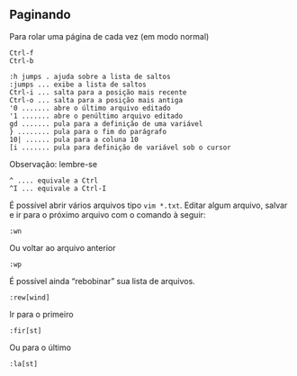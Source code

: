 Paginando
---------

Para rolar uma página de cada vez (em modo normal)

```
Ctrl-f
Ctrl-b

:h jumps . ajuda sobre a lista de saltos
:jumps ... exibe a lista de saltos
Ctrl-i ... salta para a posição mais recente
Ctrl-o ... salta para a posição mais antiga
'0 ....... abre o último arquivo editado
'1 ....... abre o penúltimo arquivo editado
gd ....... pula para a definição de uma variável
} ........ pula para o fim do parágrafo
10| ...... pula para a coluna 10
[i ....... pula para definição de variável sob o cursor
```

Observação: lembre-se

```
^ .... equivale a Ctrl
^I ... equivale a Ctrl-I
```

É possível abrir vários arquivos tipo `vim *.txt`. Editar algum arquivo,
salvar e ir para o próximo arquivo com o comando à seguir:

```
:wn
```

Ou voltar ao arquivo anterior

```
:wp
```

É possível ainda “rebobinar” sua lista de arquivos.

```
:rew[wind]
```

Ir para o primeiro

```
:fir[st]
```

Ou para o último

```
:la[st]
```
